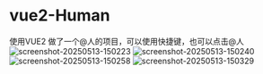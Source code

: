 # vue2-Human
使用VUE2 做了一个@人的项目，可以使用快捷键，也可以点击@人
![screenshot-20250513-150223](https://github.com/user-attachments/assets/b353ff15-328e-4573-b767-4bd01e89bf22)
![screenshot-20250513-150240](https://github.com/user-attachments/assets/9238a7ca-98e0-4e7b-a8b6-f64b5cc2922c)
![screenshot-20250513-150258](https://github.com/user-attachments/assets/961b6c48-b880-4c12-893a-b61b0878ba58)
![screenshot-20250513-150329](https://github.com/user-attachments/assets/aeff40bb-784d-4de4-bcd5-e33675b1b29f)
